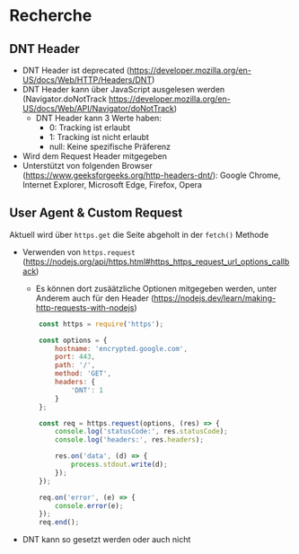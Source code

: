 # Recherche

## DNT Header

- DNT Header ist deprecated (https://developer.mozilla.org/en-US/docs/Web/HTTP/Headers/DNT)
- DNT Header kann über JavaScript ausgelesen werden (Navigator.doNotTrack https://developer.mozilla.org/en-US/docs/Web/API/Navigator/doNotTrack)
    - DNT Header kann 3 Werte haben:
        - 0: Tracking ist erlaubt
        - 1: Tracking ist nicht erlaubt
        - null: Keine spezifische Präferenz
- Wird dem Request Header mitgegeben
- Unterstützt von folgenden Browser (https://www.geeksforgeeks.org/http-headers-dnt/): Google Chrome, Internet Explorer, Microsoft Edge, Firefox, Opera

## User Agent & Custom Request

Aktuell wird über ```https.get``` die Seite abgeholt in der ```fetch()``` Methode

- Verwenden von ```https.request``` (https://nodejs.org/api/https.html#https_https_request_url_options_callback)
    - Es können dort zusäätzliche Optionen mitgegeben werden, unter Anderem auch für den Header (https://nodejs.dev/learn/making-http-requests-with-nodejs)
    
    ```javascript
        const https = require('https');

        const options = {
            hostname: 'encrypted.google.com',
            port: 443,
            path: '/',
            method: 'GET',
            headers: {
                'DNT': 1
            }
        };

        const req = https.request(options, (res) => {
            console.log('statusCode:', res.statusCode);
            console.log('headers:', res.headers);

            res.on('data', (d) => {
                process.stdout.write(d);
            });
        });

        req.on('error', (e) => {
            console.error(e);
        });
        req.end();
    ```
- DNT kann so gesetzt werden oder auch nicht
